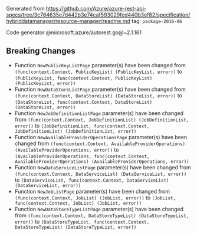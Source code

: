 Generated from https://github.com/Azure/azure-rest-api-specs/tree/3c764635e7d442b3e74caf593029fcd440b3ef82/specification/hybriddatamanager/resource-manager/readme.md tag: `package-2016-06`

Code generator @microsoft.azure/autorest.go@~2.1.161

## Breaking Changes

- Function `NewPublicKeyListPage` parameter(s) have been changed from `(func(context.Context, PublicKeyList) (PublicKeyList, error))` to `(PublicKeyList, func(context.Context, PublicKeyList) (PublicKeyList, error))`
- Function `NewDataStoreListPage` parameter(s) have been changed from `(func(context.Context, DataStoreList) (DataStoreList, error))` to `(DataStoreList, func(context.Context, DataStoreList) (DataStoreList, error))`
- Function `NewJobDefinitionListPage` parameter(s) have been changed from `(func(context.Context, JobDefinitionList) (JobDefinitionList, error))` to `(JobDefinitionList, func(context.Context, JobDefinitionList) (JobDefinitionList, error))`
- Function `NewAvailableProviderOperationsPage` parameter(s) have been changed from `(func(context.Context, AvailableProviderOperations) (AvailableProviderOperations, error))` to `(AvailableProviderOperations, func(context.Context, AvailableProviderOperations) (AvailableProviderOperations, error))`
- Function `NewDataServiceListPage` parameter(s) have been changed from `(func(context.Context, DataServiceList) (DataServiceList, error))` to `(DataServiceList, func(context.Context, DataServiceList) (DataServiceList, error))`
- Function `NewJobListPage` parameter(s) have been changed from `(func(context.Context, JobList) (JobList, error))` to `(JobList, func(context.Context, JobList) (JobList, error))`
- Function `NewDataStoreTypeListPage` parameter(s) have been changed from `(func(context.Context, DataStoreTypeList) (DataStoreTypeList, error))` to `(DataStoreTypeList, func(context.Context, DataStoreTypeList) (DataStoreTypeList, error))`
